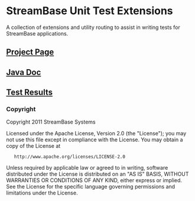 # StreamBase Unit Test Extensions #

A collection of extensions and utility routing to assist in writing tests for StreamBase applications.

## [Project Page](http://github.com/streambase/SBUnit-Extensions) ##

## [Java Doc](http://streambase.github.com/SBUnit-Extensions/java-doc/index.html) ##

## [Test Results](http://streambase.github.com/SBUnit-Extensions/test-doc/index.html) ##

### Copyright ###

   Copyright 2011 StreamBase Systems

   Licensed under the Apache License, Version 2.0 (the "License");
   you may not use this file except in compliance with the License.
   You may obtain a copy of the License at

       http://www.apache.org/licenses/LICENSE-2.0

   Unless required by applicable law or agreed to in writing, software
   distributed under the License is distributed on an "AS IS" BASIS,
   WITHOUT WARRANTIES OR CONDITIONS OF ANY KIND, either express or implied.
   See the License for the specific language governing permissions and
   limitations under the License.
